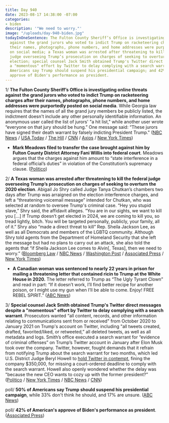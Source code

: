 ```yaml
---
title: Day 940
date: 2023-08-17 14:38:00 -07:00
categories:
- biden
description: '"We need to worry."'
image: "/uploads/day-940-biden.jpg"
todayInOneSentence: The Fulton County Sheriff’s Office is investigating online threats
  against the grand jurors who voted to indict Trump on racketeering charges after
  their names, photographs, phone numbers, and home addresses were purportedly posted
  on social media; a Texas woman was arrested after threatening to kill the federal
  judge overseeing Trump’s prosecution on charges of seeking to overturn the 2020
  election; special counsel Jack Smith obtained Trump's Twitter direct messages despite
  a "momentous" effort by Twitter to delay complying with a search warrant; 50% of
  Americans say Trump should suspend his presidential campaign; and 42% of American's
  approve of Biden's performance as president.
---
```


1/ **The Fulton County Sheriff’s Office is investigating online threats against the grand jurors who voted to indict Trump on racketeering charges after their names, photographs, phone numbers, and home addresses were purportedly posted on social media**. While Georgia law requires that the names of all the grand jury members be publicly listed, the indictment doesn't include any other personally identifiable information. An anonymous user called the list of jurors' "a hit list," while another user wrote “everyone on that jury should be hung.” One message said: “These jurors have signed their death warrant by falsely indicting President Trump." ([NBC News](https://www.nbcnews.com/politics/donald-trump/names-addresses-grand-jurors-georgia-trump-indictment-posted-online-rcna100239) / [USA Today](https://www.usatoday.com/story/news/politics/2023/08/17/social-media-grand-juror-information-trump-indictment/70609764007/) / [The Hill](https://thehill.com/regulation/court-battles/4156983-grand-jurors-in-trump-georgia-case-face-threats-racist-abuse/) / [CNN](https://www.cnn.com/2023/08/17/politics/fulton-county-grand-jurors-far-right-internet/) / [Axios](https://www.axios.com/2023/08/17/georgia-grand-jurors-threats-trump) / [New York Times](https://www.nytimes.com/2023/08/17/us/trump-georgia-grand-jurors.html))

* **Mark Meadows filed to transfer the case brought against him by Fulton County District Attorney Fani Willis into federal court**. Meadows argues that the charges against him amount to “state interference in a federal official’s duties” in violation of the Constitution’s supremacy clause. ([Politico](https://www.politico.com/news/2023/08/15/meadows-georgia-case-federal-court-00111382))

2/ **A Texas woman was arrested after threatening to kill the federal judge overseeing Trump’s prosecution on charges of seeking to overturn the 2020 election**. Abigail Jo Shry called Judge Tanya Chutkan’s chambers two days after Trump was arraigned on the election interference charges, and left a “threatening voicemail message” intended for Chutkan, who was selected at random to oversee Trump's criminal case. “Hey you stupid slave,” Shry said, the affidavit alleges. “You are in our sights, we want to kill you [...] If Trump doesn’t get elected in 2024, we are coming to kill you, so tread lightly, bitch. You will be targeted personally, publicly, your family, all of it.” Shry also “made a direct threat to kill” Rep. Sheila Jackson Lee, as well as all Democrats and members of the LGBTQ community. Although Shry told agents from the Department of Homeland Security that she left the message but had no plans to carry out an attack, she also told the agents that “if Sheila Jackson Lee comes to Alvin[, Texas], then we need to worry.” ([Bloomberg Law](https://news.bloomberglaw.com/us-law-week/federal-judge-overseeing-trump-d-c-criminal-case-threatened) / [NBC News](https://www.nbcnews.com/politics/justice-department/woman-arrested-allegedly-threatening-federal-judge-trump-election-case-rcna100320) / [Washington Post](https://www.washingtonpost.com/national-security/2023/08/17/texas-woman-arrested-abigail-shry-threaten-judge/) / [Associated Press](https://apnews.com/article/donald-trump-tanya-chutkan-judge-threats-texas-7d90ad3c8b552b49e269a3f842a6700c) / [New York Times](https://www.nytimes.com/2023/08/16/us/politics/woman-arrested-death-threat-judge-chutkan.html))

*  **A Canadian woman was sentenced to nearly 22 years in prison for mailing a threatening letter that contained ricin to Trump at the White House in 2020.** The letter referred to Trump as “The Ugly Tyrant Clown” and read in part: “If it doesn’t work, I’ll find better recipe for another poison, or I might use my gun when I’ll be able to come. Enjoy! FREE REBEL SPIRIT.” ([ABC News](https://abcnews.go.com/US/wireStory/canadian-woman-sentenced-22-years-2020-ricin-letter-102348326))

3/ **Special counsel Jack Smith obtained Trump's Twitter direct messages despite a "momentous" effort by Twitter to delay complying with a search warrant**. Prosecutors wanted “all content, records, and other information relating to communications sent from or received" from October 2020 to January 2021 on Trump's account on Twitter, including "all tweets created, drafted, favorited/liked, or retweeted,” all deleted tweets, as well as all metadata and logs. Smith’s office executed a search warrant for “evidence of criminal offenses” on Trump’s Twitter account in January after Elon Musk took over the company. Twitter, however, fought demands that it refrain from notifying Trump about the search warrant for two months, which led U.S. District Judge Beryl Howell to [hold Twitter in contempt](https://whatthefuckjusthappenedtoday.com/2023/08/09/day-932/#1-special-counsel-jack-smith-obtaine), fining the company $350,000, for missing a court-ordered deadline to comply with the search warrant. Howell also openly wondered whether the delay was "because the new CEO wants to cozy up with the former president?” ([Politico](https://www.politico.com/news/2023/08/15/special-counsel-obtained-trump-twitter-howell-00111410) / [New York Times](https://www.nytimes.com/2023/08/15/us/politics/trump-twitter-direct-messages-warrant.html) / [NBC News](https://www.nbcnews.com/politics/justice-department/special-counsel-sought-trumps-tweets-direct-messages-search-warrant-rcna100114) / [CNN](https://www.cnn.com/2023/08/15/politics/special-counsel-twitter-messages-trump/))

poll/ **50% of Americans say Trump should suspend his presidential campaign**, while 33% don't think he should, and 17% are unsure. ([ABC News](https://abcnews.go.com/Politics/majority-americans-trumps-charges-ga-election-interference-case/story?id=102328543&cid=social_twitter_abcnp))

poll/ **42% of American's approve of Biden's performance as president**. ([Associated Press](https://apnews.com/article/biden-economy-poll-trump-2024-c3fc17ffe3e1a9c865e2f9627ef4bea4))